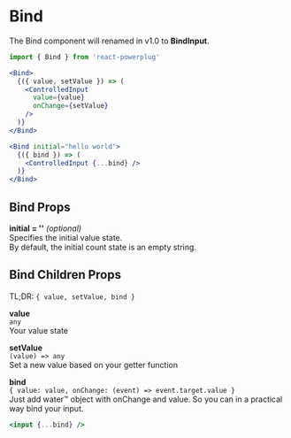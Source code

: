 # Bind

The Bind component will renamed in v1.0 to **BindInput**.  


```js
import { Bind } from 'react-powerplug'
``` 

```jsx
<Bind>
  {({ value, setValue }) => (
    <ControlledInput
      value={value}
      onChange={setValue}
    />
  )}
</Bind>
``` 

```jsx
<Bind initial="hello world">
  {({ bind }) => (
    <ControlledInput {...bind} />
  )}
</Bind>
``` 

## Bind Props

**initial = ''** *(optional)*  
Specifies the initial value state.  
By default, the initial count state is an empty string.

## Bind Children Props

TL;DR: `{ value, setValue, bind }`

**value**  
`any`  
Your value state

**setValue**  
`(value) => any`  
Set a new value based on your getter function

**bind**  
`{ value: value, onChange: (event) => event.target.value }`  
Just add water™ object with onChange and value. So you can in a practical way bind your input.
```jsx
<input {...bind} />
``` 
